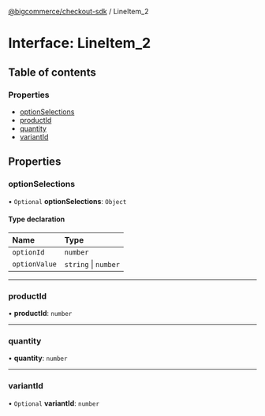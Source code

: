 [@bigcommerce/checkout-sdk](../README.md) / LineItem_2

# Interface: LineItem\_2

## Table of contents

### Properties

- [optionSelections](LineItem_2.md#optionselections)
- [productId](LineItem_2.md#productid)
- [quantity](LineItem_2.md#quantity)
- [variantId](LineItem_2.md#variantid)

## Properties

### optionSelections

• `Optional` **optionSelections**: `Object`

#### Type declaration

| Name | Type |
| :------ | :------ |
| `optionId` | `number` |
| `optionValue` | `string` \| `number` |

___

### productId

• **productId**: `number`

___

### quantity

• **quantity**: `number`

___

### variantId

• `Optional` **variantId**: `number`
